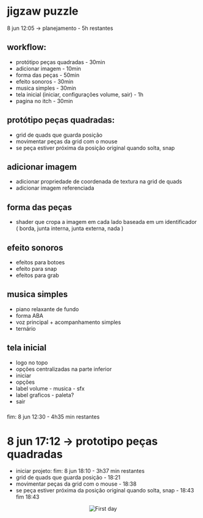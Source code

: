 # jigzaw puzzle

8 jun 12:05 -> planejamento - 5h restantes

## workflow:
 - protótipo peças quadradas - 30min
 - adicionar imagem - 10min
 - forma das peças - 50min
 - efeito sonoros - 30min
 - musica simples - 30min
 - tela inicial (iniciar, configurações volume, sair) - 1h
 - pagina no itch - 30min
###
## protótipo peças quadradas:
  - grid de quads que guarda posição
  - movimentar peças da grid com o mouse
  - se peça estiver próxima da posição original quando solta, snap
###
 ## adicionar imagem
  - adicionar propriedade de coordenada de textura na grid de quads
  - adicionar imagem referenciada
###
## forma das peças
  - shader que cropa a imagem em cada lado baseada em um identificador ( borda, junta interna, junta externa, nada )
###
## efeito sonoros
 - efeitos para botoes
 - efeito para snap
 - efeitos para grab
###
## musica simples
 - piano relaxante de fundo
 - forma ABA
 - voz principal + acompanhamento simples
 - ternário
###
## tela inicial
 - logo no topo
 - opções centralizadas na parte inferior
  - iniciar
  - opções
   - label volume
    - musica
    - sfx
   - label graficos
    - paleta?
  - sair
###
fim: 8 jun 12:30 - 4h35 min restantes

# 8 jun 17:12 -> prototipo peças quadradas
- iniciar projeto: fim: 8 jun 18:10 - 3h37 min restantes
- grid de quads que guarda posição - 18:21
- movimentar peças da grid com o mouse - 18:38
- se peça estiver próxima da posição original quando solta, snap - 18:43
fim 18:43

<p align="center">
<img src="https://media.discordapp.net/attachments/507552823534288906/984213504515006504/jig.gif" alt="First day" title="First day">
</p>

